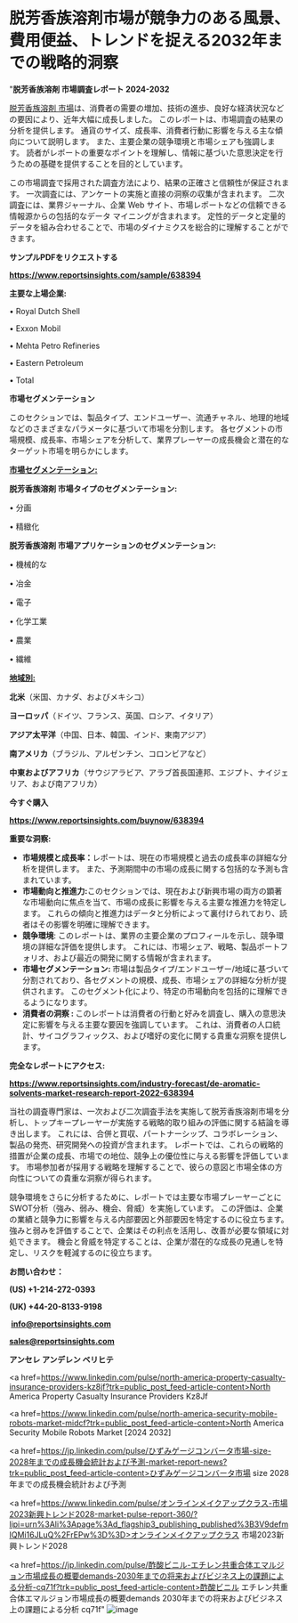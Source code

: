 # 脱芳香族溶剤市場が競争力のある風景、費用便益、トレンドを捉える2032年までの戦略的洞察

"<strong>脱芳香族溶剤 市場調査レポート 2024-2032</strong>

<a href=https://www.reportsinsights.com/sample/638394>脱芳香族溶剤 市場</a>は、消費者の需要の増加、技術の進歩、良好な経済状況などの要因により、近年大幅に成長しました。 このレポートは、市場調査の結果の分析を提供します。 通貨のサイズ、成長率、消費者行動に影響を与える主な傾向について説明します。 また、主要企業の競争環境と市場シェアも強調します。 読者がレポートの重要なポイントを理解し、情報に基づいた意思決定を行うための基礎を提供することを目的としています。

この市場調査で採用された調査方法により、結果の正確さと信頼性が保証されます。 一次調査には、アンケートの実施と直接の洞察の収集が含まれます。 二次調査には、業界ジャーナル、企業 Web サイト、市場レポートなどの信頼できる情報源からの包括的なデータ マイニングが含まれます。 定性的データと定量的データを組み合わせることで、市場のダイナミクスを総合的に理解することができます。

<strong><b>サンプルPDFをリクエストする</b></strong>

<a href=https://www.reportsinsights.com/sample/638394><strong><u>https://www.reportsinsights.com/sample/638394</u></strong></a>

<strong>主要な上場企業:</strong>

• Royal Dutch Shell

• Exxon Mobil

• Mehta Petro Refineries

• Eastern Petroleum

• Total

<strong>市場セグメンテーション</strong>

このセクションでは、製品タイプ、エンドユーザー、流通チャネル、地理的地域などのさまざまなパラメータに基づいて市場を分割します。 各セグメントの市場規模、成長率、市場シェアを分析して、業界プレーヤーの成長機会と潜在的なターゲット市場を明らかにします。

<strong><u>市場セグメンテーション</u></strong><strong><u>:</u></strong>

<strong>脱芳香族溶剤 市場タイプのセグメンテーション:</strong>

• 分画

• 精緻化

<strong>脱芳香族溶剤 市場アプリケーションのセグメンテーション:</strong>

• 機械的な

• 冶金

• 電子

• 化学工業

• 農業

• 繊維

<strong><u>地域別</u></strong><strong><u>:</u></strong>

<strong>北米</strong>（米国、カナダ、およびメキシコ）

<strong>ヨーロッパ</strong>（ドイツ、フランス、英国、ロシア、イタリア）

<strong>アジア太平洋</strong>（中国、日本、韓国、インド、東南アジア）

<strong>南アメリカ</strong>（ブラジル、アルゼンチン、コロンビアなど）

<strong>中東およびアフリカ</strong>（サウジアラビア、アラブ首長国連邦、エジプト、ナイジェリア、および南アフリカ）

<strong>今すぐ購入</strong>

<a href=https://www.reportsinsights.com/buynow/638394><strong><u>https://www.reportsinsights.com/buynow/638394</u></strong></a>

<strong>重要な洞察:</strong>
<ul>
  <li><strong>市場規模と成長率：</strong>レポートは、現在の市場規模と過去の成長率の詳細な分析を提供します。 また、予測期間中の市場の成長に関する包括的な予測も含まれています。</li>
  <li><strong>市場動向と推進力:</strong>このセクションでは、現在および新興市場の両方の顕著な市場動向に焦点を当て、市場の成長に影響を与える主要な推進力を特定します。 これらの傾向と推進力はデータと分析によって裏付けられており、読者はその影響を明確に理解できます。</li>
  <li><strong>競争環境</strong>: このレポートは、業界の主要企業のプロフィールを示し、競争環境の詳細な評価を提供します。 これには、市場シェア、戦略、製品ポートフォリオ、および最近の開発に関する情報が含まれます。</li>
  <li><strong>市場セグメンテーション: </strong>市場は製品タイプ/エンドユーザー/地域に基づいて分割されており、各セグメントの規模、成長、市場シェアの詳細な分析が提供されます。 このセグメント化により、特定の市場動向を包括的に理解できるようになります。</li>
  <li><strong>消費者の洞察 : </strong>このレポートは消費者の行動と好みを調査し、購入の意思決定に影響を与える主要な要因を強調しています。 これは、消費者の人口統計、サイコグラフィックス、および嗜好の変化に関する貴重な洞察を提供します。</li>
</ul>
<strong>完全なレポートにアクセス:</strong>

<a href=https://www.reportsinsights.com/industry-forecast/de-aromatic-solvents-market-research-report-2022-638394><strong><u><b>https://www.reportsinsights.com/industry-forecast/de-aromatic-solvents-market-research-report-2022-638394</b></u></strong></a>

当社の調査専門家は、一次および二次調査手法を実施して脱芳香族溶剤市場を分析し、トップキープレーヤーが実施する戦略的取り組みの評価に関する結論を導き出します。 これには、合併と買収、パートナーシップ、コラボレーション、製品の発売、研究開発への投資が含まれます。 レポートでは、これらの戦略的措置が企業の成長、市場での地位、競争上の優位性に与える影響を評価しています。 市場参加者が採用する戦略を理解することで、彼らの意図と市場全体の方向性についての貴重な洞察が得られます。

競争環境をさらに分析するために、レポートでは主要な市場プレーヤーごとにSWOT分析（強み、弱み、機会、脅威）を実施しています。 この評価は、企業の業績と競争力に影響を与える内部要因と外部要因を特定するのに役立ちます。 強みと弱みを評価することで、企業はその利点を活用し、改善が必要な領域に対処できます。 機会と脅威を特定することは、企業が潜在的な成長の見通しを特定し、リスクを軽減するのに役立ちます。

<strong>お問い合わせ：</strong>

<strong>(US) +1-214-272-0393</strong>

<strong>(UK) +44-20-8133-9198</strong>

<strong> </strong><a href=info@reportsinsights.com><strong><u>info@reportsinsights.com</u></strong></a>

<a href=sales@reportsinsights.com><strong><u>sales@reportsinsights.com</u></strong></a>

<strong>アンセレ アンデレン ベリヒテ</strong>

<a href=https://www.linkedin.com/pulse/north-america-property-casualty-insurance-providers-kz8jf?trk=public_post_feed-article-content>North America Property Casualty Insurance Providers Kz8Jf</a>

<a href=https://www.linkedin.com/pulse/north-america-security-mobile-robots-market-midcf?trk=public_post_feed-article-content>North America Security Mobile Robots Market [2024 2032]</a>

<a href=https://jp.linkedin.com/pulse/ひずみゲージコンバータ市場-size-2028年までの成長機会統計および予測-market-report-news?trk=public_post_feed-article-content>ひずみゲージコンバータ市場 size 2028年までの成長機会統計および予測</a>

<a href=https://www.linkedin.com/pulse/オンラインメイクアップクラス-市場2023新興トレンド2028-market-pulse-report-360/?lipi=urn%3Ali%3Apage%3Ad_flagship3_publishing_published%3B3V9defmIQMi16JLuQ%2FrEPw%3D%3D>オンラインメイクアップクラス 市場2023新興トレンド2028</a>

<a href=https://jp.linkedin.com/pulse/酢酸ビニル-エチレン共重合体エマルジョン市場成長の概要demands-2030年までの将来およびビジネス上の課題による分析-cq71f?trk=public_post_feed-article-content>酢酸ビニル エチレン共重合体エマルジョン市場成長の概要demands 2030年までの将来およびビジネス上の課題による分析 cq71f</a>"
![image](https://github.com/gayatrid12/RIgrowth/assets/158473851/0004ee6b-d5b5-4885-9302-3cdf619d140d)
